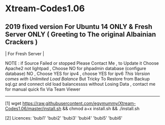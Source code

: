 # Xtream-Codes1.06
2019 fixed version For Ubuntu 14 ONLY & Fresh Server ONLY ( Greeting to The original Albainian Crackers )
------------------
| For Fresh Server |

NOTE : if Source Failed or stopped Please Contact Me , to Update it
Choose Apache2 not lightpad , Choose NO for phpadmin database (configure database) NO , Choose YES for ipv4 , choose YES for ipv6
*This Version comes with Unlimited Load Balance* But Tricky
To Restore from Backup sql.gz and connect old load balancessss without Losing Data , contact me for manual quick fix Via Team Viewer

------------------
[1] wget https://raw.githubusercontent.com/egymummy/Xtream-Codes1.06/master/install.sh && chmod a+x install.sh && ./install.sh


[2] Licences: 'bubi1' 'bubi2' 'bubi3' 'bubi4' 'bubi5' 'bubi6'
